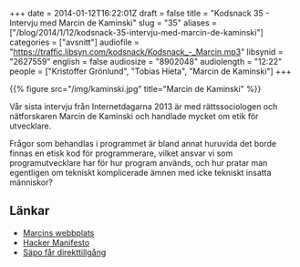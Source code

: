 +++
date = 2014-01-12T16:22:01Z
draft = false
title = "Kodsnack 35 - Intervju med Marcin de Kaminski"
slug = "35"
aliases = ["/blog/2014/1/12/kodsnack-35-intervju-med-marcin-de-kaminski"]
categories = ["avsnitt"]
audiofile = "https://traffic.libsyn.com/kodsnack/Kodsnack_-_Marcin.mp3"
libsynid = "2627559"
english = false
audiosize = "8902048"
audiolength = "12:22"
people = ["Kristoffer Grönlund", "Tobias Hieta", "Marcin de Kaminski"]
+++

{{% figure src="/img/kaminski.jpg" title="Marcin de Kaminski" %}}

Vår sista intervju från Internetdagarna 2013 är med rättssociologen och nätforskaren Marcin de Kaminski och handlade mycket om etik för utvecklare.

Frågor som behandlas i programmet är bland annat huruvida det borde finnas en etisk kod för programmerare, vilket ansvar vi som programutvecklare har för hur program används, och hur pratar man egentligen om tekniskt komplicerade ämnen med icke tekniskt insatta människor?

## Länkar

- [Marcins webbplats](http://dekaminski.se)
- [Hacker Manifesto](https://en.wikipedia.org/wiki/Hacker_Manifesto)
- [Säpo får direkttillgång](http://sverigesradio.se/sida/artikel.aspx?programid=83&artikel=5707919)
